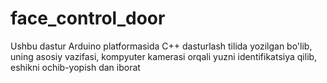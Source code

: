 # face_control_door
Ushbu dastur Arduino platformasida C++ dasturlash tilida yozilgan bo'lib, uning asosiy vazifasi, kompyuter kamerasi orqali yuzni identifikatsiya qilib, eshikni ochib-yopish dan iborat
